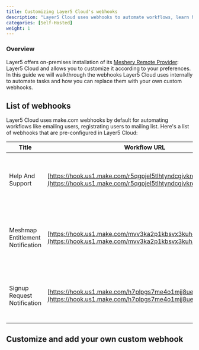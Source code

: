 ```yaml
---
title: Customizing Layer5 Cloud's webhooks
description: "Layer5 Cloud uses webhooks to automate workflows, learn how you can customize these webhooks with your own custom webhooks"
categories: [Self-Hosted]
weight: 1
---
```


### Overview

Layer5 offers on-premises installation of its [Meshery Remote Provider](https://docs.meshery.io/extensibility/providers): Layer5 Cloud and allows you to customize it according to your preferences. In this guide we will walkthrough the webhooks Layer5 Cloud uses internally to automate tasks and how you can replace them with your own custom webhooks.

## List of webhooks

Layer5 Cloud uses make.com webhooks by default for automating workflows like emailing users, registrating users to mailing list. Here's a list of webhooks that are pre-configured in Layer5 Cloud:

| **Title**                  | **Workflow URL**                         | **Description**                                       |
|----------------------------|------------------------------------------|-------------------------------------------------------|
| Help And Support  | [https://hook.us1.make.com/r5qgpjel5tlhtyndcgjvkrdkoc65417y](https://hook.us1.make.com/r5qgpjel5tlhtyndcgjvkrdkoc65417y) | Triggers when a user fills the help and support form.   |
| Meshmap Entitlement Notification  | [https://hook.us1.make.com/mvv3ka2p1kbsvx3kuh4phqivlqohlat5](https://hook.us1.make.com/mvv3ka2p1kbsvx3kuh4phqivlqohlat5) | Sends an email notification to the user when they receive a Meshmap entitlement.|
| Signup Request Notification | [https://hook.us1.make.com/h7plpgs7me4o1mjj8uebmjmq8v23o5qj](https://hook.us1.make.com/h7plpgs7me4o1mjj8uebmjmq8v23o5qj) | Sends an update email upon signup request approval or denial. |

## Customize and add your own custom webhook

